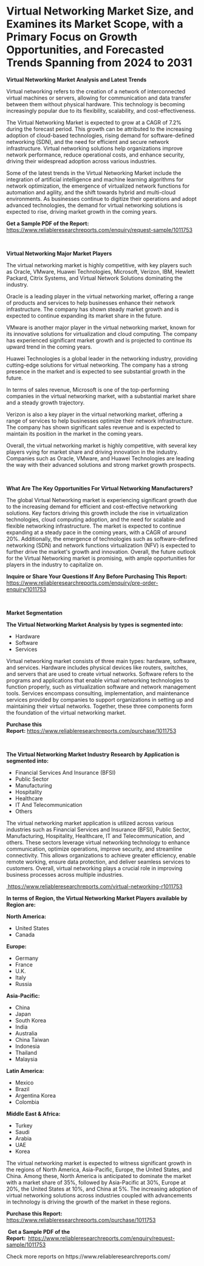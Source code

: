 <p><h1>Virtual Networking Market Size, and Examines its Market Scope, with a Primary Focus on Growth Opportunities, and Forecasted Trends Spanning from 2024 to 2031</h1></p><p><strong>Virtual Networking Market Analysis and Latest Trends</strong></p>
<p><p>Virtual networking refers to the creation of a network of interconnected virtual machines or servers, allowing for communication and data transfer between them without physical hardware. This technology is becoming increasingly popular due to its flexibility, scalability, and cost-effectiveness.</p><p>The Virtual Networking Market is expected to grow at a CAGR of 7.2% during the forecast period. This growth can be attributed to the increasing adoption of cloud-based technologies, rising demand for software-defined networking (SDN), and the need for efficient and secure network infrastructure. Virtual networking solutions help organizations improve network performance, reduce operational costs, and enhance security, driving their widespread adoption across various industries.</p><p>Some of the latest trends in the Virtual Networking Market include the integration of artificial intelligence and machine learning algorithms for network optimization, the emergence of virtualized network functions for automation and agility, and the shift towards hybrid and multi-cloud environments. As businesses continue to digitize their operations and adopt advanced technologies, the demand for virtual networking solutions is expected to rise, driving market growth in the coming years.</p></p>
<p><strong>Get a Sample PDF of the Report:&nbsp;</strong> <a href="https://www.reliableresearchreports.com/enquiry/request-sample/1011753">https://www.reliableresearchreports.com/enquiry/request-sample/1011753</a></p>
<p>&nbsp;</p>
<p><strong>Virtual Networking Major Market Players</strong></p>
<p><p>The virtual networking market is highly competitive, with key players such as Oracle, VMware, Huawei Technologies, Microsoft, Verizon, IBM, Hewlett Packard, Citrix Systems, and Virtual Network Solutions dominating the industry. </p><p>Oracle is a leading player in the virtual networking market, offering a range of products and services to help businesses enhance their network infrastructure. The company has shown steady market growth and is expected to continue expanding its market share in the future. </p><p>VMware is another major player in the virtual networking market, known for its innovative solutions for virtualization and cloud computing. The company has experienced significant market growth and is projected to continue its upward trend in the coming years. </p><p>Huawei Technologies is a global leader in the networking industry, providing cutting-edge solutions for virtual networking. The company has a strong presence in the market and is expected to see substantial growth in the future. </p><p>In terms of sales revenue, Microsoft is one of the top-performing companies in the virtual networking market, with a substantial market share and a steady growth trajectory. </p><p>Verizon is also a key player in the virtual networking market, offering a range of services to help businesses optimize their network infrastructure. The company has shown significant sales revenue and is expected to maintain its position in the market in the coming years. </p><p>Overall, the virtual networking market is highly competitive, with several key players vying for market share and driving innovation in the industry. Companies such as Oracle, VMware, and Huawei Technologies are leading the way with their advanced solutions and strong market growth prospects.</p></p>
<p>&nbsp;</p>
<p><strong>What Are The Key Opportunities For Virtual Networking Manufacturers?</strong></p>
<p><p>The global Virtual Networking market is experiencing significant growth due to the increasing demand for efficient and cost-effective networking solutions. Key factors driving this growth include the rise in virtualization technologies, cloud computing adoption, and the need for scalable and flexible networking infrastructure. The market is expected to continue expanding at a steady pace in the coming years, with a CAGR of around 20%. Additionally, the emergence of technologies such as software-defined networking (SDN) and network functions virtualization (NFV) is expected to further drive the market's growth and innovation. Overall, the future outlook for the Virtual Networking market is promising, with ample opportunities for players in the industry to capitalize on.</p></p>
<p><strong>Inquire or Share Your Questions If Any Before Purchasing This Report:</strong> <a href="https://www.reliableresearchreports.com/enquiry/pre-order-enquiry/1011753">https://www.reliableresearchreports.com/enquiry/pre-order-enquiry/1011753</a></p>
<p>&nbsp;</p>
<p><strong>Market Segmentation</strong></p>
<p><strong>The Virtual Networking Market Analysis by types is segmented into:</strong></p>
<p><ul><li>Hardware</li><li>Software</li><li>Services</li></ul></p>
<p><p>Virtual networking market consists of three main types: hardware, software, and services. Hardware includes physical devices like routers, switches, and servers that are used to create virtual networks. Software refers to the programs and applications that enable virtual networking technologies to function properly, such as virtualization software and network management tools. Services encompass consulting, implementation, and maintenance services provided by companies to support organizations in setting up and maintaining their virtual networks. Together, these three components form the foundation of the virtual networking market.</p></p>
<p><strong>Purchase this Report:&nbsp;</strong><a href="https://www.reliableresearchreports.com/purchase/1011753">https://www.reliableresearchreports.com/purchase/1011753</a></p>
<p>&nbsp;</p>
<p><strong>The Virtual Networking Market Industry Research by Application is segmented into:</strong></p>
<p><ul><li>Financial Services And Insurance (BFSI)</li><li>Public Sector</li><li>Manufacturing</li><li>Hospitality</li><li>Healthcare</li><li>IT And Telecommunication</li><li>Others</li></ul></p>
<p><p>The virtual networking market application is utilized across various industries such as Financial Services and Insurance (BFSI), Public Sector, Manufacturing, Hospitality, Healthcare, IT and Telecommunication, and others. These sectors leverage virtual networking technology to enhance communication, optimize operations, improve security, and streamline connectivity. This allows organizations to achieve greater efficiency, enable remote working, ensure data protection, and deliver seamless services to customers. Overall, virtual networking plays a crucial role in improving business processes across multiple industries.</p></p>
<p><a href="https://www.reliableresearchreports.com/virtual-networking-r1011753">&nbsp;https://www.reliableresearchreports.com/virtual-networking-r1011753</a></p>
<p><strong>In terms of Region, the Virtual Networking Market Players available by Region are:</strong></p>
<p>
    <p> <strong> North America: </strong>
        <ul>
            <li>United States</li>
            <li>Canada</li>
        </ul>
        </p> 
    <p> <strong> Europe: </strong>
        <ul>
            <li>Germany</li>
            <li>France</li>
            <li>U.K.</li>
            <li>Italy</li>
            <li>Russia</li>
        </ul>
        </p> 
    <p> <strong> Asia-Pacific: </strong>
        <ul>
            <li>China</li>
            <li>Japan</li>
            <li>South Korea</li>
            <li>India</li>
            <li>Australia</li>
            <li>China Taiwan</li>
            <li>Indonesia</li>
            <li>Thailand</li>
            <li>Malaysia</li>
        </ul>
        </p> 
    <p> <strong> Latin America: </strong>
        <ul>
            <li>Mexico</li>
            <li>Brazil</li>
            <li>Argentina Korea</li>
            <li>Colombia</li>
        </ul>
        </p> 
    <p> <strong> Middle East & Africa: </strong>
        <ul>
            <li>Turkey</li>
            <li>Saudi</li>
            <li>Arabia</li>
            <li>UAE</li>
            <li>Korea</li>
        </ul>
    </p>
    </p>
<p><p>The virtual networking market is expected to witness significant growth in the regions of North America, Asia-Pacific, Europe, the United States, and China. Among these, North America is anticipated to dominate the market with a market share of 35%, followed by Asia-Pacific at 30%, Europe at 20%, the United States at 10%, and China at 5%. The increasing adoption of virtual networking solutions across industries coupled with advancements in technology is driving the growth of the market in these regions.</p></p>
<p><strong>Purchase this Report: </strong><a href="https://www.reliableresearchreports.com/purchase/1011753">https://www.reliableresearchreports.com/purchase/1011753</a></p>
<p>&nbsp;<strong>Get a Sample PDF of the Report:&nbsp;&nbsp;</strong><a href="https://www.reliableresearchreports.com/enquiry/request-sample/1011753">https://www.reliableresearchreports.com/enquiry/request-sample/1011753</a></p>
<p><strong></strong></p>
<p>Check more reports on https://www.reliableresearchreports.com/</p>